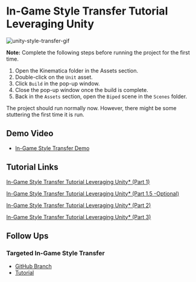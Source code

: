 # In-Game Style Transfer Tutorial Leveraging Unity
![unity-style-transfer-gif](https://raw.githubusercontent.com/cj-mills/End-to-End-In-Game-Style-Transfer-Tutorial-Intel/main/images/igstd-intel.gif)

**Note:** Complete the following steps before running the project for the first time.
1. Open the Kinematica folder in the Assets section. 
2. Double-click on the `Unit` asset.
3. Click `Build` in the pop-up window. 
4. Close the pop-up window once the build is complete.
5. Back in the `Assets` section, open the `Biped` scene in the `Scenes` folder.

The project should run normally now. However, there might be some stuttering the first time it is run.

## Demo Video
* [In-Game Style Transfer Demo](https://youtu.be/JhFivpJhV-Q)

## Tutorial Links

[In-Game Style Transfer Tutorial Leveraging Unity* (Part 1)](https://software.intel.com/content/www/us/en/develop/articles/in-game-style-transfer-tutorial-leveraging-unity.html)

[In-Game Style Transfer Tutorial Leveraging Unity* (Part 1.5 -Optional)](https://software.intel.com/content/www/us/en/develop/articles/in-game-style-transfer-tutorial-leveraging-unity-pt1-5.html)

[In-Game Style Transfer Tutorial Leveraging Unity* (Part 2)](https://software.intel.com/content/www/us/en/develop/articles/in-game-style-transfer-tutorial-leveraging-part-2.html)

[In-Game Style Transfer Tutorial Leveraging Unity* (Part 3)](https://software.intel.com/content/www/us/en/develop/articles/in-game-style-transfer-leveraging-unity-part-3.html)


## Follow Ups
### Targeted In-Game Style Transfer
* [GitHub Branch](https://github.com/cj-mills/End-to-End-In-Game-Style-Transfer-Tutorial-Intel/blob/targeted-style-transfer/README.md)
* [Tutorial](https://software.intel.com/content/www/us/en/develop/articles/targeted-in-game-style-transfer-tutorial.html)
